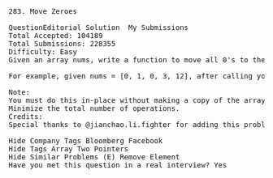 <pre>
283. Move Zeroes 

QuestionEditorial Solution  My Submissions
Total Accepted: 104189
Total Submissions: 228355
Difficulty: Easy
Given an array nums, write a function to move all 0's to the end of it while maintaining the relative order of the non-zero elements.

For example, given nums = [0, 1, 0, 3, 12], after calling your function, nums should be [1, 3, 12, 0, 0].

Note:
You must do this in-place without making a copy of the array.
Minimize the total number of operations.
Credits:
Special thanks to @jianchao.li.fighter for adding this problem and creating all test cases.

Hide Company Tags Bloomberg Facebook
Hide Tags Array Two Pointers
Hide Similar Problems (E) Remove Element
Have you met this question in a real interview? Yes  
</pre>
